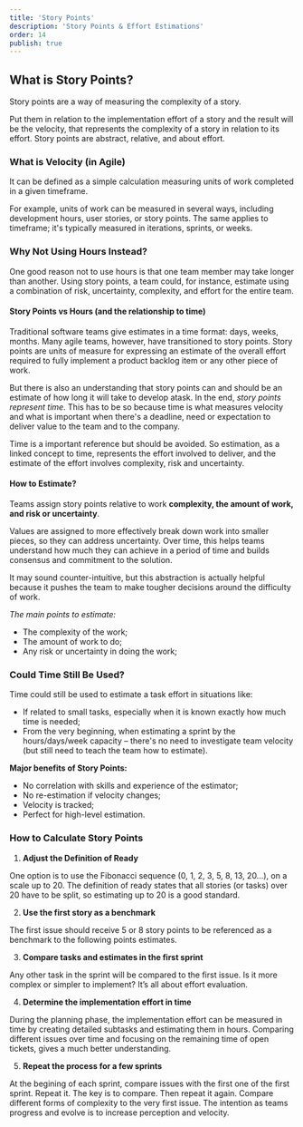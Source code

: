 ```yaml
---
title: 'Story Points'
description: 'Story Points & Effort Estimations'
order: 14
publish: true
---
```


## What is Story Points?

Story points are a way of measuring the complexity of a story.

Put them in relation to the implementation effort of a story and the result will be the velocity, that represents the complexity of a story in relation to its effort. Story points are abstract, relative, and about effort.

### What is Velocity (in Agile)

It can be defined as a simple calculation measuring units of work completed in a given timeframe. 

For example, units of work can be measured in several ways, including development hours, user stories, or story points. The same applies to timeframe; it's typically measured in iterations, sprints, or weeks.

### Why Not Using Hours Instead?

One good reason not to use hours is that one team member may take longer than another. Using story points, a team could, for instance, estimate using a combination of risk, uncertainty, complexity, and effort for the entire team.

#### Story Points vs Hours (and the relationship to time)

Traditional software teams give estimates in a time format: days, weeks, months. Many agile teams, however, have transitioned to story points. Story points are units of measure for expressing an estimate of the overall effort required to fully implement a product backlog item or any other piece of work.

But there is also an understanding that story points can and should be an estimate of how long it will take to develop atask. In the end, *story points represent time*. This has to be so because time is what measures velocity and what is important when there's a deadline, need  or expectation to deliver value to the team and to the company.

Time is a important reference but should be avoided. So estimation, as a linked concept to time, represents the effort involved to deliver, and the estimate of the effort involves complexity, risk and uncertainty. 

#### How to Estimate?

Teams assign story points relative to work **complexity, the amount of work, and risk or uncertainty**.

Values are assigned to more effectively break down work into smaller pieces, so they can address uncertainty. Over time, this helps teams understand how much they can achieve in a period of time and builds consensus and commitment to the solution.

It may sound counter-intuitive, but this abstraction is actually helpful because it pushes the team to make tougher decisions around the difficulty of work.

*The main points to estimate:*
- The complexity of the work;
- The amount of work to do;
- Any risk or uncertainty in doing the work;

### Could Time Still Be Used?

Time could still be used to estimate a task effort in situations like:
- If related to small tasks, especially when it is known exactly how much time is needed;
- From the very beginning, when estimating a sprint by the hours/days/week capacity – there's no need to investigate team velocity (but still need to teach the team how to estimate).

**Major benefits of Story Points:**
- No correlation with skills and experience of the estimator;
- No re-estimation if velocity changes;
- Velocity is tracked;
- Perfect for high-level estimation.

### How to Calculate Story Points

1. **Adjust the Definition of Ready**

One option is to use the Fibonacci sequence (0, 1, 2, 3, 5, 8, 13, 20...), on a scale up to 20. The definition of ready states that all stories (or tasks) over 20 have to be split, so estimating up to 20 is a good standard.

2. **Use the first story as a benchmark**

The first issue should receive 5 or 8 story points to be referenced as a benchmark to the following points estimates. 

3. **Compare tasks and estimates in the first sprint**

Any other task in the sprint will be compared to the first issue. Is it more complex or simpler to implement? It’s all about effort evaluation.

4. **Determine the implementation effort in time**

During the planning phase, the implementation effort can be measured in time by creating detailed subtasks and estimating them in hours. Comparing different issues over time and focusing on the remaining time of open tickets, gives a much better understanding.

5. **Repeat the process for a few sprints**

At the begining of each sprint, compare issues with the first one of the first sprint. Repeat it. The key is to compare. Then repeat it again. Compare different forms of complexity to the very first issue. The intention as teams progress and evolve is to increase perception and velocity.